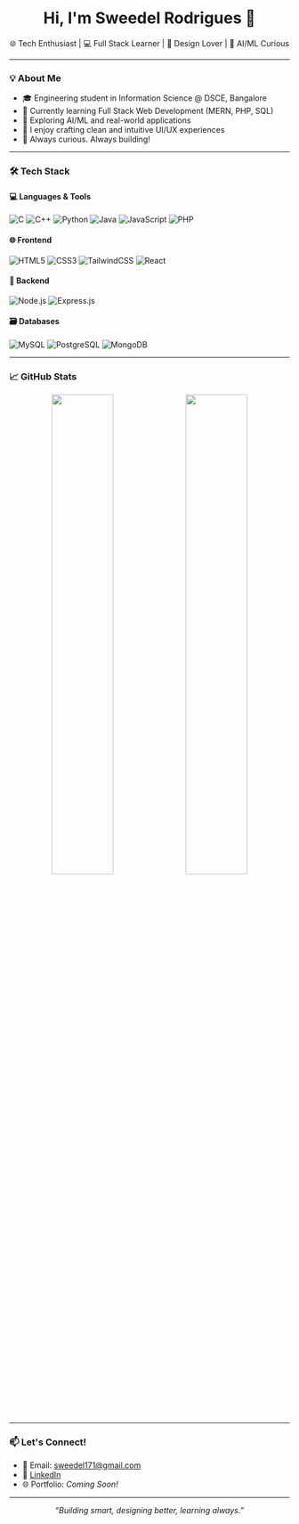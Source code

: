 <h1 align="center">Hi, I'm Sweedel Rodrigues 👋</h1>

<p align="center">
🌐 Tech Enthusiast | 💻 Full Stack Learner | 🎨 Design Lover | 🤖 AI/ML Curious  
</p>

---

### 💡 About Me

- 🎓 Engineering student in Information Science @ DSCE, Bangalore  
- 🌱 Currently learning Full Stack Web Development (MERN, PHP, SQL)  
- 🤖 Exploring AI/ML and real-world applications  
- 🎨 I enjoy crafting clean and intuitive UI/UX experiences  
- 🚀 Always curious. Always building!

---

### 🛠️ Tech Stack

#### 💻 Languages & Tools
![C](https://img.shields.io/badge/-C-00599C?logo=c&logoColor=white&style=for-the-badge)
![C++](https://img.shields.io/badge/-C++-00599C?logo=c%2B%2B&logoColor=white&style=for-the-badge)
![Python](https://img.shields.io/badge/-Python-3776AB?logo=python&logoColor=white&style=for-the-badge)
![Java](https://img.shields.io/badge/-Java-007396?logo=java&logoColor=white&style=for-the-badge)
![JavaScript](https://img.shields.io/badge/-JavaScript-yellow?logo=javascript&logoColor=black&style=for-the-badge)
![PHP](https://img.shields.io/badge/-PHP-777BB4?logo=php&logoColor=white&style=for-the-badge)

#### 🌐 Frontend
![HTML5](https://img.shields.io/badge/-HTML5-E34F26?logo=html5&logoColor=white&style=for-the-badge)
![CSS3](https://img.shields.io/badge/-CSS3-1572B6?logo=css3&logoColor=white&style=for-the-badge)
![TailwindCSS](https://img.shields.io/badge/-TailwindCSS-06B6D4?logo=tailwindcss&logoColor=white&style=for-the-badge)
![React](https://img.shields.io/badge/-React-61DAFB?logo=react&logoColor=black&style=for-the-badge)

#### 🧩 Backend
![Node.js](https://img.shields.io/badge/-Node.js-339933?logo=node.js&logoColor=white&style=for-the-badge)
![Express.js](https://img.shields.io/badge/-Express.js-grey?logo=express&logoColor=white&style=for-the-badge)

#### 🗃️ Databases
![MySQL](https://img.shields.io/badge/-MySQL-4479A1?logo=mysql&logoColor=white&style=for-the-badge)
![PostgreSQL](https://img.shields.io/badge/-PostgreSQL-336791?logo=postgresql&logoColor=white&style=for-the-badge)
![MongoDB](https://img.shields.io/badge/-MongoDB-47A248?logo=mongodb&logoColor=white&style=for-the-badge)

---

### 📈 GitHub Stats

<p align="center">
  <img src="https://github-readme-stats.vercel.app/api?username=SweedelRodrigues&show_icons=true&theme=tokyonight" width="47%" />
  <img src="https://github-readme-streak-stats.herokuapp.com/?user=SweedelRodrigues&theme=tokyonight" width="47%" />
</p>

---

### 📫 Let's Connect!

- 📧 Email: sweedel171@gmail.com  
- 💼 [LinkedIn](https://www.linkedin.com/in/sweedel-rodrigues-15a2472a2)  
- 🌐 Portfolio: *Coming Soon!*

---

<p align="center"><i>“Building smart, designing better, learning always.”</i></p>

